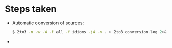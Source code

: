 # Steps taken

  * Automatic conversion of sources:
    ```bash
    $ 2to3 -n -w -W -f all -f idioms -j4 -v . > 2to3_conversion.log 2>&1
    ```
  * 

